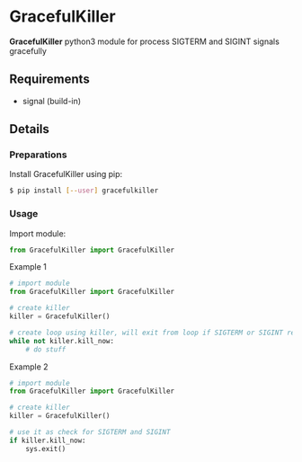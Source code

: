 # GracefulKiller #

**GracefulKiller** python3 module for process SIGTERM and SIGINT signals gracefully

## Requirements
* signal (build-in)

## Details ##
### Preparations

Install GracefulKiller using pip:

```bash
$ pip install [--user] gracefulkiller
```

### Usage
Import module:

```python
from GracefulKiller import GracefulKiller
```

Example 1
```python
# import module
from GracefulKiller import GracefulKiller

# create killer
killer = GracefulKiller()

# create loop using killer, will exit from loop if SIGTERM or SIGINT received
while not killer.kill_now:
    # do stuff
```

Example 2
```python
# import module
from GracefulKiller import GracefulKiller

# create killer
killer = GracefulKiller()

# use it as check for SIGTERM and SIGINT
if killer.kill_now:
    sys.exit()
```